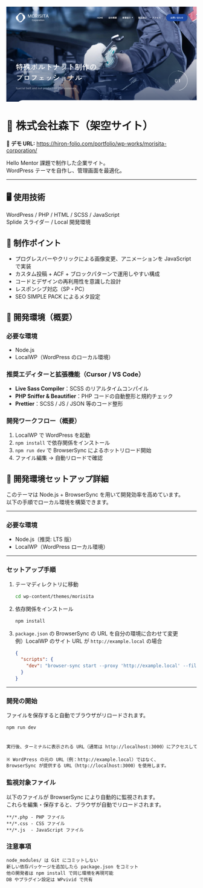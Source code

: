 ![サイトサムネイル](./img/readme-thumb.png)

# 🌿 株式会社森下（架空サイト）

**🔗 デモ URL:** https://hiron-folio.com/portfolio/wp-works/morisita-corporation/

Hello Mentor 課題で制作した企業サイト。  
WordPress テーマを自作し、管理画面を最適化。

---

## 🖥 使用技術

WordPress / PHP / HTML / SCSS / JavaScript  
Splide スライダー / Local 開発環境

## 🚀 制作ポイント

- プログレスバーやクリックによる画像変更、アニメーションを JavaScript で実装
- カスタム投稿 + ACF + ブロックパターンで運用しやすい構成
- コードとデザインの再利用性を意識した設計
- レスポンシブ対応（SP・PC）
- SEO SIMPLE PACK によるメタ設定

## 🧭 開発環境（概要）

### 必要な環境

- Node.js
- LocalWP（WordPress のローカル環境）

### 推奨エディターと拡張機能（Cursor / VS Code）

- **Live Sass Compiler**：SCSS のリアルタイムコンパイル
- **PHP Sniffer & Beautifier**：PHP コードの自動整形と規約チェック
- **Prettier**：SCSS / JS / JSON 等のコード整形

### 開発ワークフロー（概要）

1. LocalWP で WordPress を起動
2. `npm install` で依存関係をインストール
3. `npm run dev` で BrowserSync によるホットリロード開始
4. ファイル編集 → 自動リロードで確認

## 🧩 開発環境セットアップ詳細

このテーマは Node.js + BrowserSync を用いて開発効率を高めています。  
以下の手順でローカル環境を構築できます。

---

### 必要な環境

- Node.js（推奨: LTS 版）
- LocalWP（WordPress ローカル環境）

---

### セットアップ手順

1. テーマディレクトリに移動

   ```bash
   cd wp-content/themes/morisita
   ```

2. 依存関係をインストール

   ```bash
   npm install
   ```

3. `package.json` の BrowserSync の URL を自分の環境に合わせて変更  
   例）LocalWP のサイト URL が `http://example.local` の場合

   ```json
   {
     "scripts": {
       "dev": "browser-sync start --proxy 'http://example.local' --files '**/*.php' '**/*.css' '**/*.js' --no-notify --no-open"
     }
   }
   ```

---

### 開発の開始

ファイルを保存すると自動でブラウザがリロードされます。

```bash
npm run dev


実行後、ターミナルに表示される URL（通常は http://localhost:3000）にアクセスしてください。

※ WordPress の元の URL（例：http://example.local）ではなく、
BrowserSync が提供する URL（http://localhost:3000）を使用します。
```

### 監視対象ファイル

以下のファイルが BrowserSync により自動的に監視されます。  
これらを編集・保存すると、ブラウザが自動でリロードされます。

```text
**/*.php - PHP ファイル
**/*.css - CSS ファイル
**/*.js  - JavaScript ファイル
```

### 注意事項

```text
node_modules/ は Git にコミットしない
新しい依存パッケージを追加したら package.json をコミット
他の開発者は npm install で同じ環境を再現可能
DB やプラグイン設定は WPvivid で共有
```
